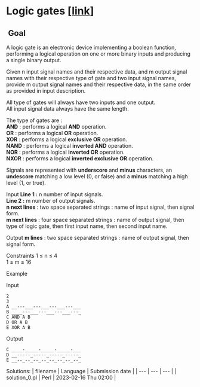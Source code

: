 # Logic gates \[[link](https://www.codingame.com/training/easy/logic-gates)\]


 Goal
-----


A logic gate is an electronic device implementing a boolean function, performing a logical operation on one or more binary inputs and producing a single binary output.  
  
Given n input signal names and their respective data, and m output signal names with their respective type of gate and two input signal names, provide m output signal names and their respective data, in the same order as provided in input description.  
  
All type of gates will always have two inputs and one output.  
All input signal data always have the same length.  
  
The type of gates are :  
**AND** : performs a logical **AND** operation.  
**OR** : performs a logical **OR** operation.   
**XOR** : performs a logical **exclusive OR** operation.  
**NAND** : performs a logical **inverted AND** operation.  
**NOR** : performs a logical **inverted OR** operation.  
**NXOR** : performs a logical **inverted exclusive OR** operation.  
  
Signals are represented with **underscore** and **minus** characters, an **undescore** matching a low level (0, or false) and a **minus** matching a high level (1, or true).



Input
**Line 1 :** n number of input signals.  
**Line 2 :** m number of output signals.  
**n next lines** : two space separated strings : name of input signal, then signal form.  
**m next lines** : four space separated strings : name of output signal, then type of logic gate, then first input name, then second input name.


Output
**m lines** : two space separated strings : name of output signal, then signal form.


Constraints
1 ≤ n ≤ 4  
1 ≤ m ≤ 16


Example


Input

```
2
3
A __---___---___---___---___
B ____---___---___---___---_
C AND A B
D OR A B
E XOR A B
```



Output

```
C ____-_____-_____-_____-___
D __-----_-----_-----_-----_
E __--_--_--_--_--_--_--_--_
```





Solutions:
| filename | Language | Submission date |
| --- | --- | --- |
| solution_0.pl | Perl | 2023-02-16 Thu 02:00 |
